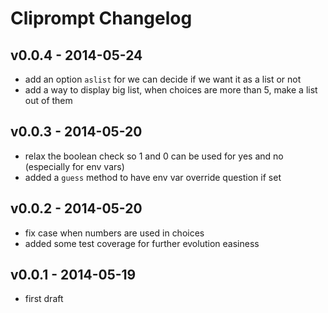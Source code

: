 Cliprompt Changelog
=====================

v0.0.4 - 2014-05-24
--------------------

- add an option `aslist` for we can decide if we want it as a list or not
- add a way to display big list, when choices are more than 5, make a list out of them

v0.0.3 - 2014-05-20
--------------------

- relax the boolean check so 1 and 0 can be used for yes and no (especially for env vars)
- added a `guess` method to have env var override question if set

v0.0.2 - 2014-05-20
--------------------

- fix case when numbers are used in choices
- added some test coverage for further evolution easiness

v0.0.1 - 2014-05-19
--------------------

- first draft

